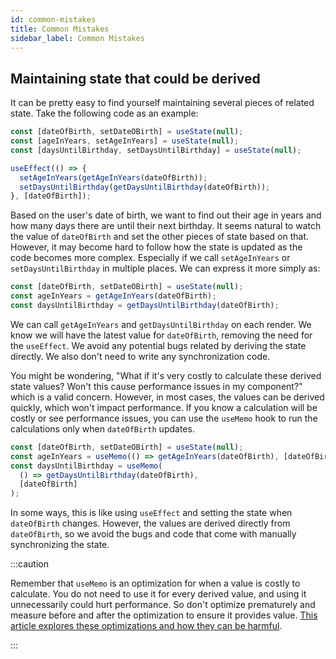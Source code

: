 ```yaml
---
id: common-mistakes
title: Common Mistakes
sidebar_label: Common Mistakes
---
```


## Maintaining state that could be derived

It can be pretty easy to find yourself maintaining several pieces of related state. Take the following code as an example:

```js
const [dateOfBirth, setDateOBirth] = useState(null);
const [ageInYears, setAgeInYears] = useState(null);
const [daysUntilBirthday, setDaysUntilBirthday] = useState(null);

useEffect(() => {
  setAgeInYears(getAgeInYears(dateOfBirth));
  setDaysUntilBirthday(getDaysUntilBirthday(dateOfBirth));
}, [dateOfBirth]);
```

Based on the user's date of birth, we want to find out their age in years and how many days there are until their next birthday. It seems natural to watch the value of `dateOfBirth` and set the other pieces of state based on that. However, it may become hard to follow how the state is updated as the code becomes more complex. Especially if we call `setAgeInYears` or `setDaysUntilBirthday` in multiple places. We can express it more simply as:

```js
const [dateOfBirth, setDateOBirth] = useState(null);
const ageInYears = getAgeInYears(dateOfBirth);
const daysUntilBirthday = getDaysUntilBirthday(dateOfBirth);
```

We can call `getAgeInYears` and `getDaysUntilBirthday` on each render. We know we will have the latest value for `dateOfBirth`, removing the need for the `useEffect`. We avoid any potential bugs related by deriving the state directly. We also don't need to write any synchronization code.

You might be wondering, "What if it's very costly to calculate these derived state values? Won't this cause performance issues in my component?" which is a valid concern. However, in most cases, the values can be derived quickly, which won't impact performance. If you know a calculation will be costly or see performance issues, you can use the `useMemo` hook to run the calculations only when `dateOfBirth` updates.

```js
const [dateOfBirth, setDateOBirth] = useState(null);
const ageInYears = useMemo(() => getAgeInYears(dateOfBirth), [dateOfBirth]);
const daysUntilBirthday = useMemo(
  () => getDaysUntilBirthday(dateOfBirth),
  [dateOfBirth]
);
```

In some ways, this is like using `useEffect` and setting the state when `dateOfBirth` changes. However, the values are derived directly from `dateOfBirth`, so we avoid the bugs and code that come with manually synchronizing the state.

:::caution

Remember that `useMemo` is an optimization for when a value is costly to calculate. You do not need to use it for every derived value, and using it unnecessarily could hurt performance. So don't optimize prematurely and measure before and after the optimization to ensure it provides value. [This article explores these optimizations and how they can be harmful](https://kentcdodds.com/blog/usememo-and-usecallback).

:::
